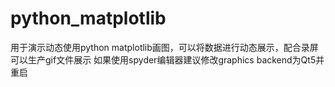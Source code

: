 # python_matplotlib
用于演示动态使用python matplotlib画图，可以将数据进行动态展示，配合录屏可以生产gif文件展示
如果使用spyder编辑器建议修改graphics backend为Qt5并重启
